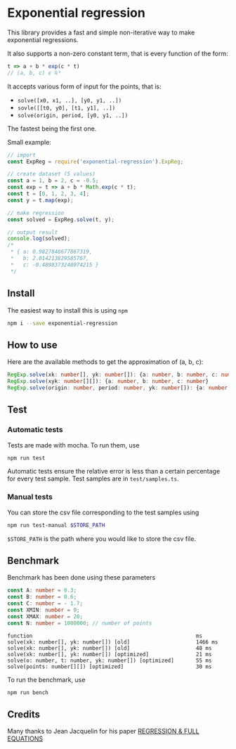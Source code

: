 # Exponential regression

This library provides a fast and simple non-iterative way to make exponential regressions.

It also supports a non-zero constant term, that is every function of the form:

```javascript
t => a + b * exp(c * t)
// (a, b, c) ϵ ℝ³
```

It accepts various form of input for the points, that is:
* `solve([x0, x1, ..], [y0, y1, ..])`
* `sovle([[t0, y0], [t1, y1], ..])`
* `solve(origin, period, [y0, y1, ..])`

The fastest being the first one.

Small example:
```javascript
// import
const ExpReg = require('exponential-regression').ExpReg;

// create dataset (5 values)
const a = 1, b = 2, c = -0.5;
const exp = t => a + b * Math.exp(c * t);
const t = [0, 1, 2, 3, 4];
const y = t.map(exp);

// make regression
const solved = ExpReg.solve(t, y);

// output result
console.log(solved);
/*
 * { a: 0.9827848677867319,
 *   b: 2.014213829585767,
 *   c: -0.4898373248074215 }
 */
```

## Install
The easiest way to install this is using `npm`
```bash
npm i --save exponential-regression
```

## How to use

Here are the available methods to get the approximation of (a, b, c):

```typescript
RegExp.solve(xk: number[], yk: number[]): {a: number, b: number, c: number}
RegExp.solve(xyk: number[][]): {a: number, b: number, c: number}
RegExp.solve(origin: number, period: number, yk: number[]): {a: number, b: number, c: number}
```

## Test
### Automatic tests
Tests are made with mocha. To run them, use
```bash
npm run test
```
Automatic tests ensure the relative error is less than a certain percentage for every test sample.
Test samples are in `test/samples.ts`.

### Manual tests
You can store the csv file corresponding to the test samples using
```bash
npm run test-manual $STORE_PATH
```
`$STORE_PATH` is the path where you would like to store the csv file.

## Benchmark
Benchmark has been done using these parameters
```typescript
const A: number = 0.3;
const B: number = 0.6;
const C: number = - 1.7;
const XMIN: number = 0;
const XMAX: number = 20;
const N: number = 1000000; // number of points
```


```text
function                                                    ms
solve(xk: number[], yk: number[]) [old]                     1466 ms
solve(xk: number[], yk: number[]) [old]                     48 ms
solve(xk: number[], yk: number[]) [optimized]               21 ms
solve(o: number, t: number, yk: number[]) [optimized]       55 ms
solve(points: number[][]) [optimized]                       30 ms
```

To run the benchmark, use
```bash
npm run bench
```

## Credits

Many thanks to Jean Jacquelin for his paper [REGRESSION & FULL EQUATIONS](https://www.researchgate.net/profile/Mohammad_Elnesr/post/Is_it_possible_to_find_the_root_without_providing_an_initial_guess_starting_point/attachment/59d63eadc49f478072ea9315/AS%3A273771590553603%401442283641886/download/14674814-Regressions-et-equations-integrales.pdf)
